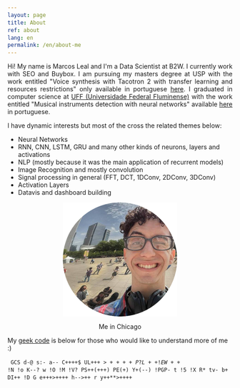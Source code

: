 ```yaml
---
layout: page
title: About
ref: about
lang: en
permalink: /en/about-me
---
```

<p style="text-align: justify;">
Hi! My name is Marcos Leal and I'm a Data Scientist at B2W. I currently work with SEO and Buybox. I am pursuing my masters degree at USP with the work entitled "Voice synthesis with Tacotron 2 with transfer learning and resources restrictions" only available in portuguese <a href="#">here</a>. I graduated in computer science at <a href="http://www.ic.uff.br/">UFF (Universidade Federal Fluminense)</a> with the work entitled "Musical instruments detection with neural networks" available <a href="assets/pdf/2016.2%20-%20Marcos%20Pedro%20Ferreira%20Leal%20Silva%20-%20Detec%C3%A7%C3%A3o%20de%20Instrumentos%20Musicais%20com%20Redes%20Neurais%20Profundas.pdf">here</a> in portuguese.
</p>

I have dynamic interests but most of the cross the related themes below:
* Neural Networks
* RNN, CNN, LSTM, GRU and many other kinds of neurons, layers and activations
* NLP (mostly because it was the main application of recurrent models)
* Image Recognition and mostly convolution
* Signal processing in general (FFT, DCT, 1DConv, 2DConv, 3DConv)
* Activation Layers 
* Datavis and dashboard building

<figure>
	<p align="center"><img src="/assets/profile2.png" align="center"></p>
	<p align="center"><figcaption align="center">Me in Chicago</figcaption></p>
</figure>

My <a href='https://mj.ucw.cz/geek/' rel='nofollow'>geek code</a> is below for those who would like to understand more of me :)

<code> GCS d-@ s:- a-- C++++$ UL+++$>++++ P? L++ !E W++$ !N !o K--? w !O !M !V? PS++(+++) PE(+) Y+(--) !PGP- t !5 !X R* tv- b+ DI++ !D G e+++>++++ h-->++ r y++**>++++ </code>